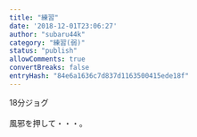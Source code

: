```yaml
---
title: "練習"
date: '2018-12-01T23:06:27'
author: "subaru44k"
category: "練習(弱)"
status: "publish"
allowComments: true
convertBreaks: false
entryHash: "84e6a1636c7d837d1163500415ede18f"
---
```

18分ジョグ<br>
<br>
風邪を押して・・・。
